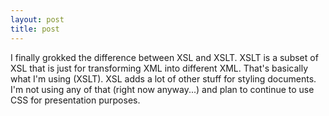 ```yaml
---
layout: post
title: post 
---
```

<p>I finally grokked the difference between XSL and XSLT. XSLT is a subset of XSL that is just for transforming XML into different XML. That's basically what I'm using (XSLT). XSL adds a lot of other stuff for styling documents. I'm not using any of that (right now anyway...) and plan to continue to use CSS for presentation purposes. </p>
